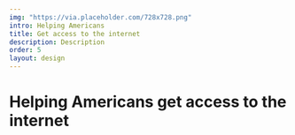 ```yaml
---
img: "https://via.placeholder.com/728x728.png"
intro: Helping Americans
title: Get access to the internet
description: Description
order: 5
layout: design
---
```

<div class="text">
  <h1>Helping Americans get access to the internet</h1>
</div>
